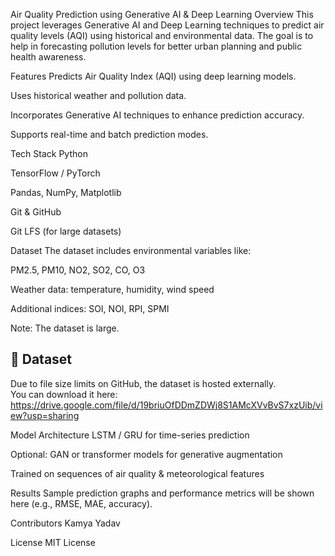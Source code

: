 Air Quality Prediction using Generative AI & Deep Learning
Overview
This project leverages Generative AI and Deep Learning techniques to predict air quality levels (AQI) using historical and environmental data. The goal is to help in forecasting pollution levels for better urban planning and public health awareness.

Features
Predicts Air Quality Index (AQI) using deep learning models.

Uses historical weather and pollution data.

Incorporates Generative AI techniques to enhance prediction accuracy.

Supports real-time and batch prediction modes.

Tech Stack
Python

TensorFlow / PyTorch

Pandas, NumPy, Matplotlib

Git & GitHub

Git LFS (for large datasets)

Dataset
The dataset includes environmental variables like:

PM2.5, PM10, NO2, SO2, CO, O3

Weather data: temperature, humidity, wind speed

Additional indices: SOI, NOI, RPI, SPMI

Note: The dataset is large. 
## 📂 Dataset

Due to file size limits on GitHub, the dataset is hosted externally.  
You can download it here:  
https://drive.google.com/file/d/19briuOfDDmZDWj8S1AMcXVvBvS7xzUib/view?usp=sharing


Model Architecture
LSTM / GRU for time-series prediction

Optional: GAN or transformer models for generative augmentation

Trained on sequences of air quality & meteorological features

Results
Sample prediction graphs and performance metrics will be shown here (e.g., RMSE, MAE, accuracy).

Contributors
Kamya Yadav

License
MIT License

